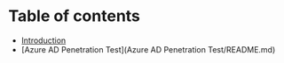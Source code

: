 # Table of contents

* [Introduction](README.md)
* [Azure AD Penetration Test](Azure AD Penetration Test/README.md)
